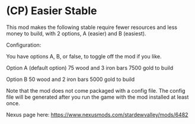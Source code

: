 # (CP) Easier Stable
This mod makes the following stable require fewer resources and less money to build, with 2 options, A (easier) and B (easiest).

Configuration:

You have options A, B, or false, to toggle off the mod if you like.

Option A (default option)
75 wood and 3 iron bars
7500 gold to build

Option B
50 wood and 2 iron bars
5000 gold to build

Note that the mod does not come packaged with a config file. The config file will be generated after you run the game with the mod installed at least once. 

Nexus page here: https://www.nexusmods.com/stardewvalley/mods/6482
